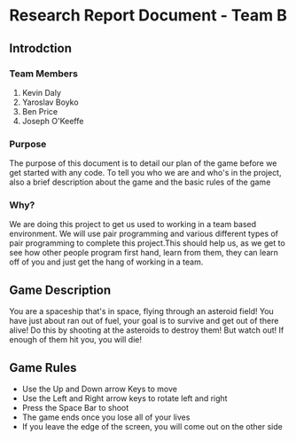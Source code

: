 # Research Report Document - Team B
## Introdction

### Team Members

1. Kevin Daly
2. Yaroslav Boyko 
3. Ben Price 
4. Joseph O'Keeffe

### Purpose

The purpose of this document is to detail our plan of the game before we get started with any code. To tell you who we are and who's in the project, also a brief description about the game and the basic rules of the game

### Why?

We are doing this project to get us used to working in a team based environment. We will use pair programming and various different types of pair programming to complete this project.This should help us, as we get to see how other people program first hand, learn from them, they can learn off of you and just get the hang of working in a team.

## Game Description

You are a spaceship that's in space, flying through an asteroid field! You have just about ran out of fuel, your goal is to survive and get out of there alive! Do this by shooting at the asteroids to destroy them! But watch out! If enough of them hit you, you will die!

## Game Rules
* Use the Up and Down arrow Keys to move
* Use the Left and Right arrow keys to rotate left and right
* Press the Space Bar to shoot
* The game ends once you lose all of your lives
* If you leave the edge of the screen, you will come out on the other side
